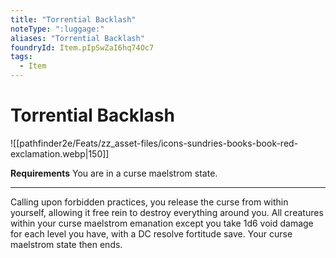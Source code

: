 ```yaml
---
title: "Torrential Backlash"
noteType: ":luggage:"
aliases: "Torrential Backlash"
foundryId: Item.pIpSwZaI6hq74Oc7
tags:
  - Item
---
```


# Torrential Backlash
![[pathfinder2e/Feats/zz_asset-files/icons-sundries-books-book-red-exclamation.webp|150]]

**Requirements** You are in a curse maelstrom state.

* * *

Calling upon forbidden practices, you release the curse from within yourself, allowing it free rein to destroy everything around you. All creatures within your curse maelstrom emanation except you take 1d6 void damage for each level you have, with a DC resolve fortitude save. Your curse maelstrom state then ends.
